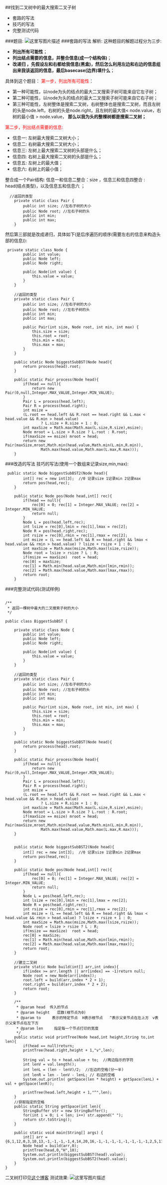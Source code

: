 ﻿##找到二叉树中的最大搜索二叉子树

 - 套路的写法
 - 技巧的写法
 - 完整测试代码

###题目:
![这里写图片描述](https://img-blog.csdn.net/20180817094935825?watermark/2/text/aHR0cHM6Ly9ibG9nLmNzZG4ubmV0L3p4enh6eDAxMTk=/font/5a6L5L2T/fontsize/400/fill/I0JBQkFCMA==/dissolve/70)
###套路的写法
解析: 
这种题目的解题过程分为三步: 

 - **列出所有可能性**；
 - **列出结点需要的信息，并整合信息(成一个结构体)**；
 - **改递归 ，先假设左和右都给我信息(黑盒)，然后怎么利用左边和右边的信息组出来我该返回的信息，最后basecase(边界)填什么**；


具体到这个题目： 
<font color = red>第一步，列出所有可能性</font>： 

 - 第一种可能性，以node为头的结点的最大二叉搜索子树可能来自它左子树；
 - 第二种可能性，以node为头的结点的最大二叉搜索子树可能来自它右子树；
 - 第三种可能性，左树整体是搜索二叉树，右树整体也是搜索二叉树，而且左树的头是node.left，右树的头是node.right，且左树的最大值< node.value，右树的最小值 > node.value，  **那么以我为头的整棵树都是搜索二叉树；**




<font color = red>第二步，列出结点需要的信息:</font>

 - 信息一: 左树最大搜索二叉树大小；
 - 信息二: 右树最大搜索二叉树大小；
 - 信息三: 左树上最大搜索二叉树的头部是什么；
 - 信息四: 右树上最大搜索二叉树的头部是什么；
 - 信息五: 左树上的最大值；
 - 信息六: 右树上的最小值；

整合成一个Pair结构: 信息一和信息二整合：size ，信息三和信息四整合 : head(结点类型)，以及信息五和信息六 ；

```
  //返回的类型
    private static class Pair {
        public int size; //左右子树的大小
        public Node root; //左右子树的头
        public int min;
        public int max;
    }
```
然后第三部就是改成递归，具体如下(是后序遍历的顺序(需要左右的信息来构造头部的信息)): 

```
 private static class Node {
        public int value;
        public Node left;
        public Node right;

        public Node(int value) {
            this.value = value;
        }
    }

    //返回的类型
    private static class Pair {
        public int size; //左右子树的大小
        public Node root; //左右子树的头
        public int min;
        public int max;

        public Pair(int size, Node root, int min, int max) {
            this.size = size;
            this.root = root;
            this.min = min;
            this.max = max;
        }
    }

    public static Node biggestSubBST(Node head){
        return process(head).root;
    }

    public static Pair process(Node head){
        if(head == null){
            return new Pair(0,null,Integer.MAX_VALUE,Integer.MIN_VALUE);
        }
        Pair L = process(head.left);
        Pair R = process(head.right);
        int msize =
        (L.root == head.left && R.root == head.right && L.max < head.value && R.min > head.value)
                ? L.size + R.size + 1 : 0;
        int maxSize = Math.max(Math.max(L.size,R.size),msize);
        Node mroot = L.size > R.size ? L.root : R.root;
        if(maxSize == msize) mroot = head;
        return new Pair(maxSize,mroot,Math.min(head.value,Math.min(L.min,R.min)),
                Math.max(head.value,Math.max(L.max,R.max)));
    }

```

###改造的写法
技巧的写法(使用一个数组来记录size,min,max):

```
 public static Node biggestSubBST2(Node head){
        int[] rec = new int[3];  //0 记录size 1记录min 2记录max
        return pos(head,rec);
    }

    public static Node pos(Node head,int[] rec){
        if(head == null){
            rec[0] = 0; rec[1] = Integer.MAX_VALUE; rec[2] = Integer.MIN_VALUE;
            return null;
        }
        Node L = pos(head.left,rec);
        int lsize = rec[0],lmin = rec[1],lmax = rec[2];
        Node R = pos(head.right,rec);
        int rsize = rec[0],rmin = rec[1],rmax = rec[2];
        int msize = (L == head.left && R == head.right && lmax < head.value && rmin > head.value) ? lsize + rsize + 1 : 0;
        int maxSize = Math.max(msize,Math.max(lsize,rsize));
        Node root = lsize > rsize ? L : R;
        if(msize == maxSize)  root = head;
        rec[0] = maxSize;
        rec[1] = Math.min(head.value,Math.min(lmin,rmin));
        rec[2] = Math.max(head.value,Math.max(lmax,rmax));
        return root;
    }
```

###完整测试代码(测试样例)

```

/**
 * 返回一棵树中最大的二叉搜索子树的大小
 */

public class BiggestSubBST {

    private static class Node {
        public int value;
        public Node left;
        public Node right;

        public Node(int value) {
            this.value = value;
        }
    }

    //返回的类型
    private static class Pair {
        public int size; //左右子树的大小
        public Node root; //左右子树的头
        public int min;
        public int max;

        public Pair(int size, Node root, int min, int max) {
            this.size = size;
            this.root = root;
            this.min = min;
            this.max = max;
        }
    }

    public static Node biggestSubBST(Node head){
        return process(head).root;
    }

    public static Pair process(Node head){
        if(head == null){
            return new Pair(0,null,Integer.MAX_VALUE,Integer.MIN_VALUE);
        }
        Pair L = process(head.left);
        Pair R = process(head.right);
        int msize =
        (L.root == head.left && R.root == head.right && L.max < head.value && R.min > head.value)
                ? L.size + R.size + 1 : 0;
        int maxSize = Math.max(Math.max(L.size,R.size),msize);
        Node mroot = L.size > R.size ? L.root : R.root;
        if(maxSize == msize) mroot = head;
        return new Pair(maxSize,mroot,Math.min(head.value,Math.min(L.min,R.min)),
                Math.max(head.value,Math.max(L.max,R.max)));
    }


    public static Node biggestSubBST2(Node head){
        int[] rec = new int[3];  //0 记录size 1记录min 2记录max
        return pos(head,rec);
    }

    public static Node pos(Node head,int[] rec){
        if(head == null){
            rec[0] = 0; rec[1] = Integer.MAX_VALUE; rec[2] = Integer.MIN_VALUE;
            return null;
        }
        Node L = pos(head.left,rec);
        int lsize = rec[0],lmin = rec[1],lmax = rec[2];
        Node R = pos(head.right,rec);
        int rsize = rec[0],rmin = rec[1],rmax = rec[2];
        int msize = (L == head.left && R == head.right && lmax < head.value && rmin > head.value) ? lsize + rsize + 1 : 0;
        int maxSize = Math.max(msize,Math.max(lsize,rsize));
        Node root = lsize > rsize ? L : R;
        if(msize == maxSize)  root = head;
        rec[0] = maxSize;
        rec[1] = Math.min(head.value,Math.min(lmin,rmin));
        rec[2] = Math.max(head.value,Math.max(lmax,rmax));
        return root;
    }

    //建立二叉树
    private static Node build(int[] arr,int index){
        if(index >= arr.length || arr[index] == -1)return null;
        Node root = new Node(arr[index]);
        root.left = build(arr,index * 2 + 1);
        root.right = build(arr,index * 2 + 2);
        return root;
    }

    /**
     * @param head  传入的节点
     * @param height　　层数(根节点为0)
     * @param to     表示的特定节点  H表示根节点   ^表示父亲节点在左上方　v表示父亲节点在左下方
     * @param len　　　指定每一个节点打印的宽度
     */
    public static void printTree(Node head,int height,String to,int len){
        if(head == null)return;
        printTree(head.right,height + 1,"v",len);

        String val = to + head.value + to;  //两边指示的字符
        int lenV = val.length();
        int lenL = (len - lenV)/2;  //左边的空格(分一半)
        int lenR = len - lenV - lenL; // 右边的空格
        System.out.println( getSpace(len * height) + getSpace(lenL) + val + getSpace(lenR));

        printTree(head.left,height + 1,"^",len);
    }
    //获取指定的空格
    public static String getSpace(int len){
        StringBuffer str = new StringBuffer();
        for(int i = 0; i < len; i++) str.append(" ");
        return str.toString();
    }

    public static void main(String[] args) {
        int[] arr = {6,1,12,0,3,10,13,-1,-1,-1,-1,4,14,20,16,-1,-1,-1,-1,-1,-1,-1,-1,2,5,11,15,-1,-1,-1,-1};
        Node head = build(arr,0);
        printTree(head,0,"H",10);
        System.out.println(biggestSubBST(head).value);
        System.out.println(biggestSubBST2(head).value);
    }
}
```
二叉树打印见[这个博客](https://blog.csdn.net/zxzxzx0119/article/details/81096554)
测试效果: 
![这里写图片描述](https://img-blog.csdn.net/20180817102901814?watermark/2/text/aHR0cHM6Ly9ibG9nLmNzZG4ubmV0L3p4enh6eDAxMTk=/font/5a6L5L2T/fontsize/400/fill/I0JBQkFCMA==/dissolve/70)